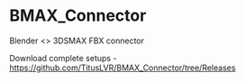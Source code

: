 # BMAX_Connector
Blender &lt;> 3DSMAX FBX connector

Download complete setups - https://github.com/TitusLVR/BMAX_Connector/tree/Releases
